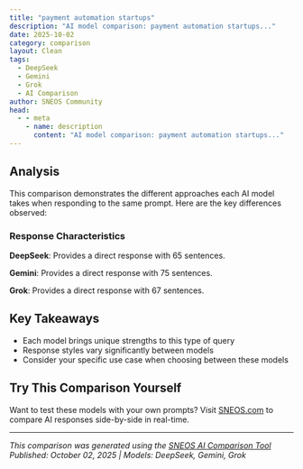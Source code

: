```yaml
---
title: "payment automation startups"
description: "AI model comparison: payment automation startups..."
date: 2025-10-02
category: comparison
layout: Clean
tags:
  - DeepSeek
  - Gemini
  - Grok
  - AI Comparison
author: SNEOS Community
head:
  - - meta
    - name: description
      content: "AI model comparison: payment automation startups..."
---
```


<ChatComparison
  title="payment automation startups"
  prompt="payment automation startups"
  :responses='{
    "DeepSeek": "Of course. Payment automation startups are a hot and rapidly evolving sector within FinTech. They focus on using technology (like AI, RPA, and APIs) to streamline, manage, and optimize the entire accounts payable (AP) and accounts receivable (AR) processes for businesses.\n\nThe core value proposition is moving businesses away from manual, paper-based, and error-prone financial workflows (think: paper invoices, manual data entry, chasing approvals, cutting checks) toward a fully digital, efficient, and data-driven process.\n\nHere\u2019s a breakdown of the space, key players, what to look for, and future trends.\n\n### Core Problems They Solve\n\n1.  **Manual Data Entry:** Automatically extracting data from invoices (vendor, amount, date, line items) using OCR (Optical Character Recognition) and AI.\n2.  **Inefficient Approval Workflows:** Replacing email chains and physical paper trails with digital, rule-based approval routing.\n3.  **Lack of Visibility:** Providing real-time dashboards into cash flow, invoice status, and spending patterns.\n4.  **Fraud \u0026 Compliance Risk:** Implementing controls, audit trails, and verification steps to reduce errors and fraud.\n5.  **Slow Payment Execution:** Moving from paper checks to instant, digital payment methods like ACH, virtual cards, and international wires.\n\n---\n\n### Categories of Startups \u0026 Key Players\n\nThe landscape can be divided into a few overlapping categories. Many startups now offer platforms that cover multiple categories.\n\n#### 1. Comprehensive AP Automation Platforms\nThese are end-to-end solutions that handle the entire process from invoice ingestion to payment.\n\n*   **Bill.com:** The publicly-traded leader in the SMB and mid-market space. Offers a full suite for both AP and AR.\n*   **Tipalti:** Focuses on mid-market to enterprise, with a strong emphasis on global mass payments and compliance. A major competitor to Bill.com.\n*   **Melio:** Popular with small businesses and freelancers for its simple, user-friendly interface for paying vendors via bank transfer or card.\n*   **Ramp:** Primarily a corporate card and expense management company, but its bill pay feature is a strong AP automation tool, tightly integrated with its spend management platform.\n*   **Brex:** Similar to Ramp, Brex started with corporate cards and expanded into a full spend management platform, including robust bill pay and AP features.\n\n#### 2. AR \u0026 Invoicing Automation\nThese focus on the \u0022money in\u0022 side, making it easier to get paid.\n\n*   **Stripe Billing \u0026 Invoicing:** A powerful tool for businesses with subscription or recurring revenue models.\n*   **Chargebee:** A leading subscription billing and revenue management platform, excellent for SaaS companies.\n*   **QuickBooks Online Advanced:** While not a startup, its robust invoicing and payment automation features are the go-to for many small businesses.\n\n#### 3. Global \u0026 Mass Payments\nSpecializing in cross-border and high-volume payouts, often for marketplaces, freelancer platforms, and gig economies.\n\n*   **Routable:** Focuses on mid-sized B2B companies with high-volume bill pay needs.\n*   **Airbase:** A spend management platform with a very strong focus on modern AP automation, including global payments and corporate card management.\n*   **Nium:** A B2B payments platform that provides the infrastructure for businesses to send funds globally.\n\n#### 4. Integrated \u0026 Niche Solutions\nThese often embed their technology within other software (like ERPs) or focus on specific industries.\n\n*   **AvidXchange:** A long-standing player focusing heavily on the real estate and construction industries.\n*   **MineralTree:** An AP automation solution that integrates deeply with mid-market accounting ERPs like Sage Intacct and Acumatica.\n\n---\n\n### Key Features to Look For in a Solution\n\nWhen evaluating a payment automation startup, businesses should consider:\n\n*   **Invoice Capture \u0026 Data Extraction:** How accurate is the OCR and AI? Does it learn from corrections?\n*   **Workflow \u0026 Approval Automation:** Can you create custom, multi-level approval rules?\n*   **Payment Method Support:** Does it support ACH, check, wire, and virtual credit cards? (Virtual cards are often a key source of revenue for these startups and can provide rebates for the payer).\n*   **Global Payment Capabilities:** If you have international vendors, can it handle FX and cross-border payments?\n*   **ERP \u0026 Software Integration:** How well does it sync with your existing accounting software (QuickBooks, Xero, NetSuite) or ERP system?\n*   **User Experience (UX):** Is it intuitive for both the finance team and the non-finance employees who might need to submit or approve expenses?\n*   **Pricing Model:** Is it per-user, a percentage of transaction volume, a flat monthly fee, or a combination?\n\n---\n\n### Future Trends \u0026 The Road Ahead\n\n1.  **Embedded Finance:** Payment automation will become less of a standalone product and more of a feature embedded directly into ERP, procurement, and other business software.\n2.  **AI-Powered Intelligence:** Moving beyond simple automation to predictive analytics. AI will forecast cash flow, suggest optimal payment times to capture early-payment discounts, and automatically flag anomalous invoices for fraud.\n3.  **Blockchain for B2B Payments:** While still nascent, blockchain could revolutionize cross-border B2B payments by making them faster, cheaper, and more transparent.\n4.  **Real-Time Payments (RTP) Integration:** As real-time payment networks grow, AP platforms will integrate them as a standard payment rail, allowing for instant settlement.\n5.  **Expansion into Procurement:** The natural progression is to move \u0022upstream\u0022 and automate the entire procurement-to-pay (P2P) process, from raising a purchase order to receiving the goods and making the final payment.\n\n### Conclusion\n\nThe payment automation space is crowded and competitive, which is great for businesses as it drives innovation and lowers costs. The best startup for a company depends entirely on its size, industry, volume of transactions, and specific pain points. The overarching trend is clear: the future of business finance is automated, data-rich, and seamlessly integrated.",
    "Gemini": "Okay, let\u0027s dive into the world of payment automation startups. This is a hot space, driven by the desire of businesses to streamline finances, reduce errors, and improve cash flow. Here\u0027s a breakdown of some notable companies, categorized by their focus areas, along with key considerations for this sector:\n\n**Categories of Payment Automation Startups:**\n\n*   **Accounts Payable (AP) Automation:**\n    *   **Focus:** Automating the entire AP process, from invoice receipt and approval to payment execution and reconciliation.\n    *   **Examples:**\n        *   **Bill.com:**  A well-established leader, providing end-to-end AP automation, payment processing, and expense management. Targets small to mid-sized businesses (SMBs). Publicly Traded.\n        *   **Tipalti:**  Focuses on global mass payments and AP automation, often catering to businesses with international suppliers and freelancers.\n        *   **Stampli:**  Emphasizes AI-powered invoice processing and collaborative workflows.\n        *   **Airbase:**  Combines AP automation, expense management, and corporate cards into a single platform.\n        *   **Routable:** Focuses on simplifying the payment of bills, particularly for startups and growing businesses.\n*   **Accounts Receivable (AR) Automation:**\n    *   **Focus:** Automating the invoicing, payment collection, and reconciliation process for incoming payments.\n    *   **Examples:**\n        *   **Chargebee:**  Subscription billing and revenue management platform, automating recurring payments and subscription lifecycle management.\n        *   **Fusebill:** Cloud-based subscription billing platform.\n        *   **YayPay (acquired by BlackLine):** AR automation software that uses AI to predict payment behavior and automate collections.\n        *   **Gaviti:** A collections automation platform designed to help companies recover past-due invoices.\n*   **Payroll Automation:**\n    *   **Focus:** Automating payroll processing, tax calculations, and compliance.\n    *   **Examples:**\n        *   **Gusto:**  Modern payroll, benefits, and HR platform for small businesses.\n        *   **Deel:**  Focuses on global payroll and compliance for international teams.\n        *   **Papaya Global:**  Another global payroll and workforce management platform.\n        *   **Rippling:** Unifies HR, IT, and Finance. They automate tasks like onboarding, offboarding, payroll, and app management.\n*   **Expense Management Automation:**\n    *   **Focus:** Automating expense reporting, approval workflows, and reimbursement.\n    *   **Examples:**\n        *   **Expensify:**  Popular expense tracking and reporting app.\n        *   **Brex:** Combines corporate cards with expense management software, targeting startups and high-growth companies.\n        *   **Ramp:**  Another corporate card and expense management solution focused on spend control.\n        *   **Divvy (acquired by Bill.com):**  Expense management platform with virtual and physical cards.\n*   **Invoice Financing/Factoring Automation:**\n    *   **Focus:** Automating the process of selling invoices to a third party for immediate cash flow.\n    *   **Examples:**\n        *   **Fundbox:** Provides working capital solutions for small businesses, including invoice financing.\n        *   **BlueVine:** Offers invoice factoring and other financing options.\n*   **Embedded Payments:**\n    *   **Focus:** Integrating payment functionality directly into software platforms and marketplaces.\n    *   **Examples:**\n        *   **Stripe Connect:** Allows platforms to facilitate payments between their users.\n        *   **Adyen:**  Global payment platform that can be embedded into various applications.\n        *   **Payoneer:** Global payments platform often used by freelancers and online marketplaces.\n*   **Robotic Process Automation (RPA) for Payments:**\n    *   **Focus:** Using RPA to automate repetitive tasks within the payment process, such as data entry, reconciliation, and reporting.\n    *   **Examples:** (Often, these are RPA platforms that can be customized for payment automation)\n        *   **UiPath:** Leading RPA platform with capabilities for automating financial processes.\n        *   **Automation Anywhere:** Another major RPA player.\n        *   **Blue Prism:**  Enterprise-grade RPA platform.\n\n**Key Considerations for Payment Automation Startups:**\n\n*   **Integration:**  Successful payment automation solutions must integrate seamlessly with existing accounting software (e.g., QuickBooks, Xero, NetSuite), ERP systems, and banking platforms. API integrations are crucial.\n*   **Security:**  Security is paramount.  Startups must prioritize data protection, compliance with PCI DSS standards, and fraud prevention measures.\n*   **Compliance:**  Staying compliant with regulations (e.g., GDPR, KYC/AML) is essential, especially for startups handling international payments.\n*   **User Experience (UX):**  The platform should be user-friendly and intuitive for both finance professionals and non-finance users.\n*   **Scalability:**  The solution must be able to scale as the business grows, handling increasing transaction volumes and complexity.\n*   **AI and Machine Learning:**  Increasingly, AI and ML are being used to automate invoice processing, detect fraud, and predict payment behavior.\n*   **Customization:**  The ability to customize workflows and reporting to meet the specific needs of different businesses is a key differentiator.\n*   **Pricing Model:**  Startups need to offer competitive and transparent pricing models (e.g., subscription-based, transaction-based).\n*   **Customer Support:**  Reliable customer support is crucial for helping users troubleshoot issues and get the most out of the platform.\n*   **Industry Specialization:** Some startups focus on specific industries (e.g., healthcare, construction) to better address their unique payment needs.\n\n**Trends in Payment Automation:**\n\n*   **Real-Time Payments:**  The rise of real-time payment networks (e.g., RTP, FedNow) is driving demand for faster payment processing.\n*   **Embedded Finance:**  Integrating payment solutions directly into other software platforms is becoming increasingly popular.\n*   **Decentralized Finance (DeFi):**  While still nascent, DeFi technologies could potentially disrupt traditional payment systems.\n*   **Low-Code/No-Code Automation:**  Platforms that allow businesses to easily build and customize their own payment automation workflows are gaining traction.\n*   **Increased Focus on Fraud Prevention:**  As payment volumes increase, so does the risk of fraud, leading to a greater emphasis on fraud detection and prevention tools.\n\n**How to Find More Payment Automation Startups:**\n\n*   **Crunchbase:**  A comprehensive database of startups and funding information.\n*   **PitchBook:**  Another leading source of private market data.\n*   **Industry Reports:**  Look for market research reports on payment automation from firms like Gartner, Forrester, and IDC.\n*   **Venture Capital Websites:**  Check the portfolio companies of venture capital firms that invest in fintech.\n*   **Fintech Conferences:**  Attend industry events to network with startups and learn about the latest trends.\n*   **Google Search:** Use targeted keywords like \u0022payment automation startups,\u0022 \u0022AP automation software,\u0022 or \u0022AR automation solutions.\u0022\n\nThis overview should give you a solid understanding of the payment automation startup landscape.  Remember to research specific companies and solutions based on your particular needs and requirements. Good luck!\n",
    "Grok": "Payment automation startups are companies that focus on streamlining and automating payment processes for businesses, often leveraging technologies like AI, machine learning, APIs, and cloud-based platforms. These startups aim to reduce manual workloads, minimize errors, improve cash flow management, and enhance financial operations. Below is an overview of notable payment automation startups, their focus areas, and the trends driving this industry.\n\n### Key Payment Automation Startups (Examples)\n1. **Bill.com (now BILL)**  \n   - **Focus**: Automates accounts payable (AP) and accounts receivable (AR) processes for small and medium-sized businesses (SMBs).  \n   - **Features**: Payment scheduling, invoice management, and integration with accounting software like QuickBooks and Xero.  \n   - **Impact**: Simplifies cash flow management and reduces time spent on manual payment tasks. BILL went public in 2019 and is a leader in this space.  \n   - **HQ**: Palo Alto, California, USA.  \n\n2. **Tipalti**  \n   - **Focus**: Global supplier payment automation, particularly for handling mass payments to vendors and freelancers.  \n   - **Features**: Multi-currency payments, tax compliance, fraud prevention, and integration with ERP systems.  \n   - **Impact**: Popular among companies with complex, international payment needs, such as gig economy platforms.  \n   - **HQ**: San Mateo, California, USA.  \n   - **Funding**: Raised over $550 million, with a valuation exceeding $8 billion as of recent rounds.  \n\n3. **Airbase**  \n   - **Focus**: Corporate spend management and payment automation for mid-sized businesses.  \n   - **Features**: Combines AP automation with corporate card management, budget tracking, and reporting.  \n   - **Impact**: Offers a unified platform for managing all non-payroll spending, reducing administrative overhead.  \n   - **HQ**: San Francisco, California, USA.  \n   - **Funding**: Raised over $100 million in venture capital.  \n\n4. **Melio**  \n   - **Focus**: Simplifies B2B payments for small businesses, allowing them to pay vendors with ease.  \n   - **Features**: Free ACH transfers, credit card payments (even if the vendor doesn\u2019t accept cards), and flexible payment scheduling.  \n   - **Impact**: Targets SMBs with a user-friendly platform to digitize and automate payments.  \n   - **HQ**: New York, USA (with offices in Tel Aviv, Israel).  \n   - **Funding**: Valued at over $4 billion after a $250 million funding round in 2021.  \n\n5. **Stampli**  \n   - **Focus**: AI-driven accounts payable automation.  \n   - **Features**: Uses machine learning to speed up invoice processing, approval workflows, and payment execution.  \n   - **Impact**: Reduces AP processing time by focusing on collaboration between stakeholders and automating repetitive tasks.  \n   - **HQ**: Mountain View, California, USA.  \n   - **Funding**: Raised over $60 million in funding.  \n\n6. **Routable**  \n   - **Focus**: B2B payment automation with an emphasis on high-volume transactions.  \n   - **Features**: API integrations for custom workflows, real-time payment tracking, and mass payout capabilities.  \n   - **Impact**: Caters to businesses needing scalable payment solutions, such as marketplaces or SaaS companies.  \n   - **HQ**: San Francisco, California, USA.  \n   - **Funding**: Raised over $50 million.  \n\n### Trends in Payment Automation\n- **AI and Machine Learning**: Startups are using AI for invoice matching, fraud detection, and predictive cash flow analysis.\n- **API Integrations**: Seamless connections with accounting software (e.g., QuickBooks, NetSuite) and ERPs are critical for scalability.\n- **Global Payments**: Cross-border payment automation and multi-currency support are growing due to globalization.\n- **Embedded Finance**: Integrating payment automation into other platforms (e.g., e-commerce, HR tools) is a rising trend.\n- **Real-Time Payments**: Demand for faster payment processing, enabled by systems like RTP (Real-Time Payments) networks, is increasing.\n- **Sustainability**: Paperless, digital-first solutions are aligning with corporate sustainability goals.\n\n### Why Payment Automation Startups Matter\n- **Efficiency**: Automating repetitive tasks like invoice processing saves time and reduces errors.\n- **Cost Reduction**: Lower administrative costs for businesses by minimizing manual labor.\n- **Scalability**: Helps businesses manage growing transaction volumes without adding headcount.\n- **Compliance and Security**: Enhanced features for fraud prevention, regulatory compliance, and data protection.\n\n### Challenges for Payment Automation Startups\n- **Competition**: High competition from established players like PayPal, SAP Concur, and even banks offering payment solutions.\n- **Adoption**: Convincing SMBs to transition from legacy systems to automated platforms can be slow.\n- **Regulatory Hurdles**: Navigating complex international financial regulations for cross-border payments.\n- **Security Risks**: Handling sensitive financial data requires robust cybersecurity measures.\n\n### Opportunities\n- **SMB Market**: Small businesses remain underserved and represent a massive opportunity for user-friendly, affordable solutions.\n- **Vertical Solutions**: Tailoring automation tools for specific industries (e.g., healthcare, construction) can carve out niche markets.\n- **Partnerships**: Collaborating with fintech giants, banks, or accounting software providers can accelerate growth.\n\nIf you\u0027re interested in a specific startup, region, or use case (e.g., automation for freelancers or large enterprises), let me know, and I can dive deeper! Additionally, if you\u0027re looking to invest or start a company in this space, I can provide insights into market gaps or funding trends."
  }'
  published-date="11:50"
/>

## Analysis

This comparison demonstrates the different approaches each AI model takes when responding to the same prompt. Here are the key differences observed:

### Response Characteristics

**DeepSeek**: Provides a direct response with 65 sentences. 

**Gemini**: Provides a direct response with 75 sentences. 

**Grok**: Provides a direct response with 67 sentences. 

## Key Takeaways

- Each model brings unique strengths to this type of query
- Response styles vary significantly between models
- Consider your specific use case when choosing between these models

## Try This Comparison Yourself

Want to test these models with your own prompts? Visit [SNEOS.com](https://sneos.com) to compare AI responses side-by-side in real-time.

---

*This comparison was generated using the [SNEOS AI Comparison Tool](https://sneos.com)*
*Published: October 02, 2025 | Models: DeepSeek, Gemini, Grok*
